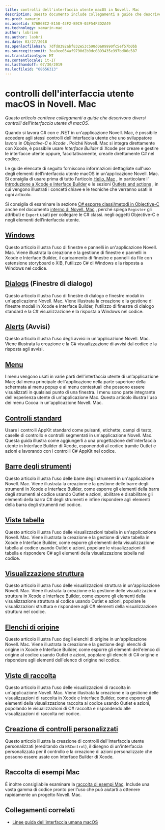 ```yaml
---
title: controlli dell'interfaccia utente macOS in Novell. Mac
description: Questo documento include collegamenti a guide che descrivono i vari controlli dell'interfaccia utente disponibili per gli sviluppatori Novell. Mac. Il contenuto collegato esamina le finestre, le finestre di dialogo, gli avvisi, i menu, le barre degli strumenti, le visualizzazioni di tabelle, le visualizzazioni struttura e altro ancora.
ms.prod: xamarin
ms.assetid: 876B6EC2-E158-43F2-B9C9-03F54F3D2A49
ms.technology: xamarin-mac
author: lobrien
ms.author: laobri
ms.date: 03/27/2018
ms.openlocfilehash: 7dfd8392abf832e53cb90d0a09990fc5ef57b0bb
ms.sourcegitcommit: 3ea9ee034af9790d2b0dc0893435e997bd06e587
ms.translationtype: MT
ms.contentlocale: it-IT
ms.lasthandoff: 07/30/2019
ms.locfileid: "68656313"
---
```

# <a name="macos-user-interface-controls-in-xamarinmac"></a>controlli dell'interfaccia utente macOS in Novell. Mac

_Questo articolo contiene collegamenti a guide che descrivono diversi controlli dell'interfaccia utente di macOS._

Quando si lavora C# con e .NET in un'applicazione Novell. Mac, è possibile accedere agli stessi controlli dell'interfaccia utente che uno sviluppatore lavora in *Objective-C* e *Xcode* . Poiché Novell. Mac si integra direttamente con Xcode, è possibile usare _Interface Builder_ di Xcode per creare e gestire le interfacce utente oppure, facoltativamente, crearle direttamente C# nel codice.

Le guide elencate di seguito forniscono informazioni dettagliate sull'uso degli elementi dell'interfaccia utente macOS in un'applicazione Novell. Mac. Si consiglia di usare prima di tutto l'articolo [Hello, Mac](~/mac/get-started/hello-mac.md) , in particolare l' [Introduzione a Xcode e Interface Builder](~/mac/get-started/hello-mac.md#introduction-to-xcode-and-interface-builder) e le sezioni [Outlets and actions](~/mac/get-started/hello-mac.md#outlets-and-actions) , in cui vengono illustrati i concetti chiave e le tecniche che verranno usati in ogni articolo.

Si consiglia di esaminare la sezione [ C# esporre classi/metodi in Objective-C](~/mac/internals/how-it-works.md#exposing-c-classes--methods-to-objective-c) anche nel documento [interno di Novell. Mac](~/mac/internals/how-it-works.md) , perché spiega `Register` gli attributi e `Export` usati per collegare le C# classi. negli oggetti Objective-C e negli elementi dell'interfaccia utente.

## <a name="windowsmacuser-interfacewindowmd"></a>[Windows](~/mac/user-interface/window.md)

Questo articolo illustra l'uso di finestre e pannelli in un'applicazione Novell. Mac. Viene illustrata la creazione e la gestione di finestre e pannelli in Xcode e Interface Builder, il caricamento di finestre e pannelli da file con estensione storyboard o XIB, l'utilizzo C# di Windows e la risposta a Windows nel codice.

## <a name="dialogsmacuser-interfacedialogmd"></a>[Dialogs](~/mac/user-interface/dialog.md) (Finestre di dialogo)

Questo articolo illustra l'uso di finestre di dialogo e finestre modali in un'applicazione Novell. Mac. Viene illustrata la creazione e la gestione di finestre modali in Xcode e Interface Builder, l'utilizzo di finestre di dialogo standard e la C# visualizzazione e la risposta a Windows nel codice.

## <a name="alertsmacuser-interfacealertmd"></a>[Alerts](~/mac/user-interface/alert.md) (Avvisi)

Questo articolo illustra l'uso degli avvisi in un'applicazione Novell. Mac. Viene illustrata la creazione e la C# visualizzazione di avvisi dal codice e la risposta agli avvisi.

## <a name="menusmacuser-interfacemenumd"></a>[Menu](~/mac/user-interface/menu.md)

I menu vengono usati in varie parti dell'interfaccia utente di un'applicazione Mac; dal menu principale dell'applicazione nella parte superiore della schermata ai menu popup e ai menu contestuali che possono essere visualizzati in qualsiasi punto di una finestra. I menu sono parte integrante dell'esperienza utente di un'applicazione Mac. Questo articolo illustra l'uso dei menu Cocoa in un'applicazione Novell. Mac.

## <a name="standard-controlsmacuser-interfacestandard-controlsmd"></a>[Controlli standard](~/mac/user-interface/standard-controls.md)

Usare i controlli AppKit standard come pulsanti, etichette, campi di testo, caselle di controllo e controlli segmentati in un'applicazione Novell. Mac. Questa guida illustra come aggiungerli a una progettazione dell'interfaccia utente in Interface Builder di Xcode, esponendoli al codice tramite Outlet e azioni e lavorando con i controlli C# AppKit nel codice.

## <a name="toolbarsmacuser-interfacetoolbarmd"></a>[Barre degli strumenti](~/mac/user-interface/toolbar.md)

Questo articolo illustra l'uso delle barre degli strumenti in un'applicazione Novell. Mac. Viene illustrata la creazione e la gestione delle barre degli strumenti in Xcode e Interface Builder, come esporre gli elementi della barra degli strumenti al codice usando Outlet e azioni, abilitare e disabilitare gli elementi della barra C# degli strumenti e infine rispondere agli elementi della barra degli strumenti nel codice.

## <a name="table-viewsmacuser-interfacetable-viewmd"></a>[Viste tabella](~/mac/user-interface/table-view.md)

Questo articolo illustra l'uso delle visualizzazioni tabella in un'applicazione Novell. Mac. Viene illustrata la creazione e la gestione di viste tabella in Xcode e Interface Builder, come esporre gli elementi della visualizzazione tabella al codice usando Outlet e azioni, popolare le visualizzazioni di tabella e rispondere C# agli elementi della visualizzazione tabella nel codice.

## <a name="outline-viewsmacuser-interfaceoutline-viewmd"></a>[Visualizzazione struttura](~/mac/user-interface/outline-view.md)

Questo articolo illustra l'uso delle visualizzazioni struttura in un'applicazione Novell. Mac. Viene illustrata la creazione e la gestione delle visualizzazioni struttura in Xcode e Interface Builder, come esporre gli elementi della visualizzazione struttura al codice usando Outlet e azioni, popolare le visualizzazioni struttura e rispondere agli C# elementi della visualizzazione struttura nel codice.

## <a name="source-listsmacuser-interfacesource-listmd"></a>[Elenchi di origine](~/mac/user-interface/source-list.md)

Questo articolo illustra l'uso degli elenchi di origine in un'applicazione Novell. Mac. Viene illustrata la creazione e la gestione degli elenchi di origine in Xcode e Interface Builder, come esporre gli elementi dell'elenco di origine al codice usando Outlet e azioni, popolare gli elenchi di C# origine e rispondere agli elementi dell'elenco di origine nel codice.

## <a name="collection-viewsmacuser-interfacecollection-viewmd"></a>[Viste di raccolta](~/mac/user-interface/collection-view.md)

Questo articolo illustra l'uso delle visualizzazioni di raccolta in un'applicazione Novell. Mac. Viene illustrata la creazione e la gestione delle visualizzazioni di raccolta in Xcode e Interface Builder, come esporre gli elementi della visualizzazione raccolta al codice usando Outlet e azioni, popolando le visualizzazioni di C# raccolta e rispondendo alle visualizzazioni di raccolta nel codice.

## <a name="creating-custom-controlsmacuser-interfacecustom-controlsmd"></a>[Creazione di controlli personalizzati](~/mac/user-interface/custom-controls.md)

Questo articolo illustra la creazione di controlli dell'interfaccia utente personalizzati (ereditando da `NSControl`), il disegno di un'interfaccia personalizzata per il controllo e la creazione di azioni personalizzate che possono essere usate con Interface Builder di Xcode.

## <a name="mac-samples-gallery"></a>Raccolta di esempi Mac

È inoltre consigliabile esaminare la [raccolta di esempi Mac](https://docs.microsoft.com/samples/browse/?products=xamarin&term=Xamarin.Mac). Include una vasta gamma di codice pronto per l'uso che può aiutarti a ottenere rapidamente un progetto Novell. Mac.

## <a name="related-links"></a>Collegamenti correlati

- [Linee guida dell'interfaccia umana macOS](https://developer.apple.com/macos/human-interface-guidelines/overview/themes/)
